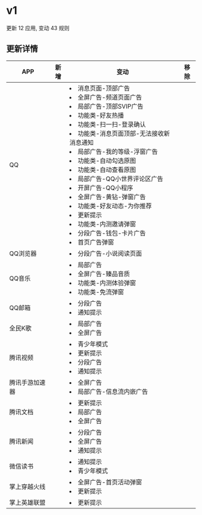 # v1

更新 12 应用, 变动 43 规则

## 更新详情

|APP|新增|变动|移除|
|-|-|-|-|
|QQ||<li>消息页面-顶部广告<li>全屏广告-频道页面广告<li>局部广告-顶部SVIP广告<li>功能类-好友热播<li>功能类-扫一扫-登录确认<li>功能类-消息页面顶部-无法接收新消息通知<li>局部广告-我的等级-浮窗广告<li>功能类-自动勾选原图<li>功能类-自动查看原图<li>局部广告-QQ小世界评论区广告<li>开屏广告-QQ小程序<li>全屏广告-黄钻-弹窗广告<li>功能类-好友动态-为你推荐<li>更新提示<li>功能类-内测邀请弹窗<li>分段广告-钱包-卡片广告<li>首页广告弹窗||
|QQ浏览器||<li>分段广告-小说阅读页面||
|QQ音乐||<li>局部广告<li>全屏广告-臻品音质<li>功能类-内测体验弹窗<li>功能类-免流弹窗||
|QQ邮箱||<li>分段广告<li>通知提示||
|全民K歌||<li>局部广告<li>全屏广告||
|腾讯视频||<li>青少年模式<li>更新提示<li>分段广告<li>通知提示||
|腾讯手游加速器||<li>全屏广告<li>局部广告-信息流内嵌广告||
|腾讯文档||<li>更新提示<li>局部广告<li>全屏广告||
|腾讯新闻||<li>分段广告<li>全屏广告<li>通知提示||
|微信读书||<li>通知提示<li>青少年模式||
|掌上穿越火线||<li>全屏广告-首页活动弹窗<li>更新提示||
|掌上英雄联盟||<li>更新提示||
